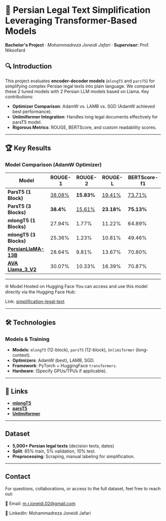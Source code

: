 # 📜 Persian Legal Text Simplification Leveraging Transformer-Based Models  
**Bachelor's Project** · *Mohammadreza Joneidi Jafari* · **Supervisor:** Prof. Nikoofard  


## 🔍 Introduction  
This project evaluates **encoder-decoder models** (`mlongT5` and `parsT5`) for simplifying complex Persian legal texts into plain language. We compared these 2 tuned models with 2 Persian LLM models based on Llama. Key contributions:  
- **Optimizer Comparison**: AdamW vs. LAMB vs. SGD (AdamW achieved best performance).  
- **Unlimiformer Integration**: Handles long legal documents effectively for parsT5 model.
- **Rigorous Metrics**: ROUGE, BERTScore, and custom readability scores.  

---

## 🏆 Key Results  

### Model Comparison (AdamW Optimizer)  
| Model       | ROUGE-1 | ROUGE-2 | ROUGE-L | BERTScore-f1 |
|-------------|---------|---------|---------|--------------| 
| **ParsT5 (1 Block)** | <ins>38.08%</ins>    | **15.83%**    | <ins>19.41%</ins>    | <ins>73.71%</ins>         |   
| **ParsT5 (3 Blocks)**  | **38.4%**    | <ins>15.61%</ins>    | **23.18%**    | **75.13%**         |  
| **mlongT5 (1 Blocks)**  | 27.94%    | 1.77%   | 11.22%    | 64.89%         | 
| **mlongT5 (3 Blocks)**  | 25.36%    | 1.23%   | 10.81%    | 49.46%         | 
| **[PersianLlaMA-13B](https://huggingface.co/ViraIntelligentDataMining/PersianLLaMA-13B)**  | 28.64%    | 9.81%    | 13.67%  | 70.80%  | 
| **[AVA Llama_3_V2](https://huggingface.co/MehdiHosseiniMoghadam/AVA-Llama-3-V2)**  | 30.07%   | 10.33%    | 16.39%    | 70.87%      |

---
🌐 Model Hosted on Hugging Face
You can access and use this model directly via the Hugging Face Hub:

Link: [simplification-legal-text](https://huggingface.co/Moryjj/simplification-legal-text)

---
## 🛠️ Technologies  
### Models & Training  
- **Models**: `mlongT5` (12-block), `parsT5` (12-block), `Unlimiformer` (long-context).  
- **Optimizers**: AdamW (best), LAMB, SGD.  
- **Framework**: PyTorch + HuggingFace `transformers`.  
- **Hardware**: (Specify GPUs/TPUs if applicable).

  
---


## 🔗 Links

- **[mlongT5](https://huggingface.co/agemagician/mlong-t5-tglobal-base)**
- **[parsT5](https://huggingface.co/Ahmad/parsT5-base)**
- **[Unlimiformer](https://github.com/abertsch72/unlimiformer)**

---


## Dataset  
- **5,000+ Persian legal texts** (decision texts, dates)  
- **Split**: 85% train, 5% validation, 10% test.  
- **Preprocessing**: Scraping, manual labeling for simplification.  

---

## Contact
For questions, collaborations, or access to the full dataset, feel free to reach out:

📧 Email: m.r.joneidi.02@gmail.com


🔗 LinkedIn: Mohammadreza Joneidi Jafari
